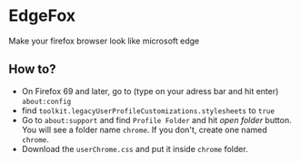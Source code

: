 # EdgeFox
Make your firefox browser look like microsoft edge

## How to?
* On Firefox 69 and later, go to (type on your adress bar and hit enter) `about:config`
* find `toolkit.legacyUserProfileCustomizations.stylesheets` to `true`
* Go to `about:support` and find `Profile Folder` and hit *open folder* button. You will see a folder name `chrome`. If you don't, create one named `chrome`.
* Download the `userChrome.css` and put it inside `chrome` folder.
